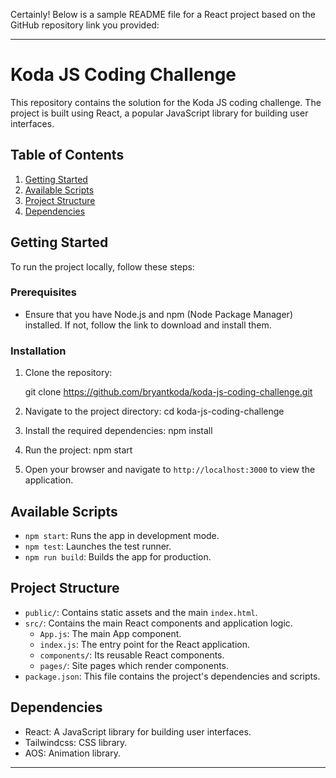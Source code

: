 Certainly! Below is a sample README file for a React project based on the GitHub repository link you provided:

---

# Koda JS Coding Challenge

This repository contains the solution for the Koda JS coding challenge. The project is built using React, a popular JavaScript library for building user interfaces.

## Table of Contents

1. [Getting Started](#getting-started)
2. [Available Scripts](#available-scripts)
3. [Project Structure](#project-structure)
4. [Dependencies](#dependencies)

## Getting Started

To run the project locally, follow these steps:

### Prerequisites

- Ensure that you have Node.js and npm (Node Package Manager) installed. If not, follow the link to download and install them.

### Installation

1. Clone the repository:
   
   git clone https://github.com/bryantkoda/koda-js-coding-challenge.git
   

2. Navigate to the project directory:
   cd koda-js-coding-challenge
   

3. Install the required dependencies:
   npm install
   

4. Run the project:
   npm start
   

5. Open your browser and navigate to `http://localhost:3000` to view the application.

## Available Scripts

- `npm start`: Runs the app in development mode.
- `npm test`: Launches the test runner.
- `npm run build`: Builds the app for production.

## Project Structure

- `public/`: Contains static assets and the main `index.html`.
- `src/`: Contains the main React components and application logic.
   - `App.js`: The main App component.
   - `index.js`: The entry point for the React application.
   - `components/`:  Its reusable React components.
   - `pages/`:  Site pages which render components.
 - `package.json`: This file contains the project's dependencies and scripts.

## Dependencies

- React: A JavaScript library for building user interfaces.
- Tailwindcss: CSS library.
- AOS: Animation library.

---